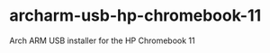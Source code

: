 archarm-usb-hp-chromebook-11
============================

Arch ARM USB installer for the HP Chromebook 11
